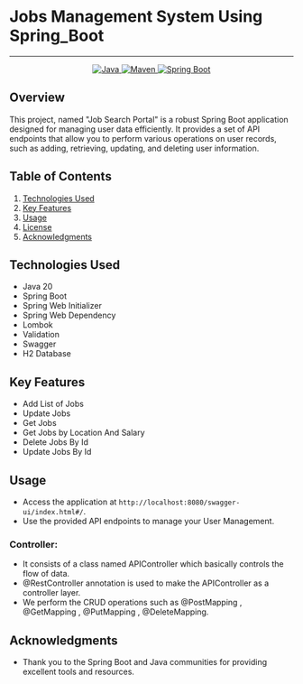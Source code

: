 # Jobs Management System Using Spring_Boot </h1>
___ 
<p align="center">
<a href="Java url">
    <img alt="Java" src="https://img.shields.io/badge/Java->=8-darkblue.svg" />
</a>
<a href="Maven url" >
    <img alt="Maven" src="https://img.shields.io/badge/maven-3.1.3-brightgreen.svg" />
</a>
<a href="Spring Boot url" >
    <img alt="Spring Boot" src="https://img.shields.io/badge/Spring Boot-3.0.6-brightgreen.svg" />
</a>
</p>

## Overview
This project, named "Job Search Portal" is a robust Spring Boot application designed for managing user data efficiently. It provides a set of API endpoints that allow you to perform various operations on user records, such as adding, retrieving, updating, and deleting user information.
<!-- Table of Contents -->
## Table of Contents
1. [Technologies Used](#technologies-used)
2. [Key Features](#key-features)
3. [Usage](#usage)
4. [License](#license)
5. [Acknowledgments](#acknowledgments)

<!-- Technologies Used -->
## Technologies Used
- Java 20
- Spring Boot
- Spring Web Initializer
- Spring Web Dependency
- Lombok
- Validation
- Swagger 
- H2 Database

## Key Features
- Add List of Jobs
- Update Jobs
- Get Jobs
- Get Jobs by Location And Salary
- Delete Jobs By Id
- Update Jobs By Id

## Usage
- Access the application at `http://localhost:8080/swagger-ui/index.html#/`.
- Use the provided API endpoints to manage your User Management.

### Controller:
- It consists of a class named APIController which basically controls the flow of data.
- @RestController annotation is used to make the APIController as a controller layer.
- We perform the CRUD operations such as @PostMapping , @GetMapping , @PutMapping , @DeleteMapping.

 <!-- Acknowledgments -->
## Acknowledgments
- Thank you to the Spring Boot and Java communities for providing excellent tools and resources.





